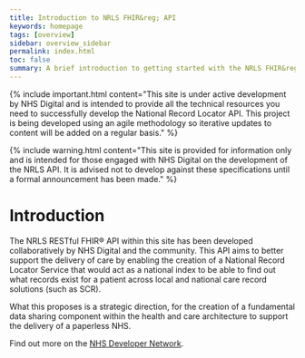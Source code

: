 ```yaml
---
title: Introduction to NRLS FHIR&reg; API
keywords: homepage
tags: [overview]
sidebar: overview_sidebar
permalink: index.html
toc: false
summary: A brief introduction to getting started with the NRLS FHIR&reg; API.
---
```


{% include important.html content="This site is under active development by NHS Digital and is intended to provide all the technical resources you need to successfully develop the National Record Locator API. This project is being developed using an agile methodology so iterative updates to content will be added on a regular basis." %}

{% include warning.html content="This site is provided for information only and is intended for those engaged with NHS Digital on the development of the NRLS API. It is advised not to develop against these specifications until a formal announcement has been made." %}

# Introduction #

The NRLS RESTful FHIR&reg; API within this site has been developed collaboratively by NHS Digital and the community. This API aims to better support the delivery of care by enabling the creation of a National Record Locator Service that would act as a national index to be able to find out what records exist for a patient across local and national care record solutions (such as SCR). 

What this proposes is a strategic direction, for the creation of a fundamental data sharing component within the health and care architecture to support the delivery of a paperless NHS.

<!--delivery of care by opening up information and data held across different clinical care settings through the use of nationally defined INTEROPen FHIR® resources.

The INTEROPen vision is to create a library of nationally defined HL7® FHIR® resources and interaction patterns that implementers can adopt to simplify integration and interoperability within UK health and social care.-->

Find out more on the [NHS Developer Network](https://developer.nhs.uk/library/systems/national-record-locator-service/).

<!--
# Using this guide #

This guide has been created to support the adoption of NRLS FHIR&reg; profiles and resources. As such the site is structured around NRLS stakeholders including API users, developers and architects.  

{% include custom/api_overview.svg %}

The above steps outline a complete API journey from imagination and exploring to developing local APIs using NRLS FHIR&reg; profiles all the way to deploying a live API.
-->

<!--{% include custom/contribute.html content="If you want to get involved in any part of this then please get in touch with careconnect@interopen.org "%}-->
<!--
# NRLS Focus #

The current site focuses on a typical API Developer's Journey as highlighted by the green boxes below in the developer journey:

<img src="images/roadmap/guide-focus.png" style="width:100%;max-width: 100%;">

NHS Digital is contributing to progressing the profile development, the testing process and invitations are open for the community to get involved and progress the wider developer ecosystem.

Please see the explanation of the complete development roadmap.
-->


<!--{% include custom/contribute.html content="Please contact [careconnect@interopen.org] to get involved." %}-->


<!--
# Resource Roadmap #

The example [API journey](overview_api_journey.html) outlines the development roadmap for the RESTful API outlined within this site.

<img src="images/roadmap/roadmap-online.png" style="width:100%;max-width: 100%;">

The above roadmap illustrates the steps necessary to create, test and verify the profiles as well as some of the supporting tooling which might be necessary to build to provide viable APIs. The roadmap is not intended to be complete but to promote discussion, extension and engagement from the community.
-->
<!--{% include custom/contribute.html content="To get involved in any parts of the roadmap or to discuss the other elements please get in touch with careconnect@interopen.org "%}-->
